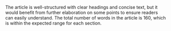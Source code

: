 The article is well-structured with clear headings and concise text, but it would benefit from further elaboration on some points to ensure readers can easily understand. The total number of words in the article is 160, which is within the expected range for each section.